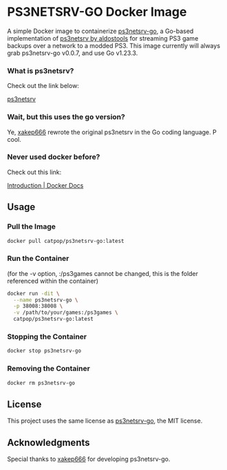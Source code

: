 # PS3NETSRV-GO Docker Image

A simple Docker image to containerize [ps3netsrv-go](https://github.com/xakep666/ps3netsrv-go), a Go-based implementation of [ps3netsrv by aldostools](https://github.com/aldostools/webMAN-MOD/tree/master/_Projects_/ps3netsrv) for streaming PS3 game backups over a network to a modded PS3. This image currently will always grab ps3netsrv-go v0.0.7, and use Go v1.23.3.

### What is ps3netsrv?

Check out the link below:

[ps3netsrv](https://github.com/aldostools/webMAN-MOD/tree/master/_Projects_/ps3netsrv)

### Wait, but this uses the go version?

Ye, [xakep666](https://github.com/xakep666/) rewrote the original ps3netsrv in the Go coding language. P cool.

### Never used docker before?

Check out this link:

[Introduction | Docker Docs](https://docs.docker.com/get-started/introduction/)


## Usage



### Pull the Image
```bash
docker pull catpop/ps3netsrv-go:latest
```

### Run the Container
(for the -v option, :/ps3games cannot be changed, this is the folder referenced within the container)
```bash
docker run -dit \
  --name ps3netsrv-go \
  -p 38008:38008 \
  -v /path/to/your/games:/ps3games \
  catpop/ps3netsrv-go:latest
```

### Stopping the Container
```bash
docker stop ps3netsrv-go
```

### Removing the Container
```bash
docker rm ps3netsrv-go
```

## License
This project uses the same license as [ps3netsrv-go](https://github.com/xakep666/ps3netsrv-go), the MIT license.

## Acknowledgments
Special thanks to [xakep666](https://github.com/xakep666) for developing ps3netsrv-go.

